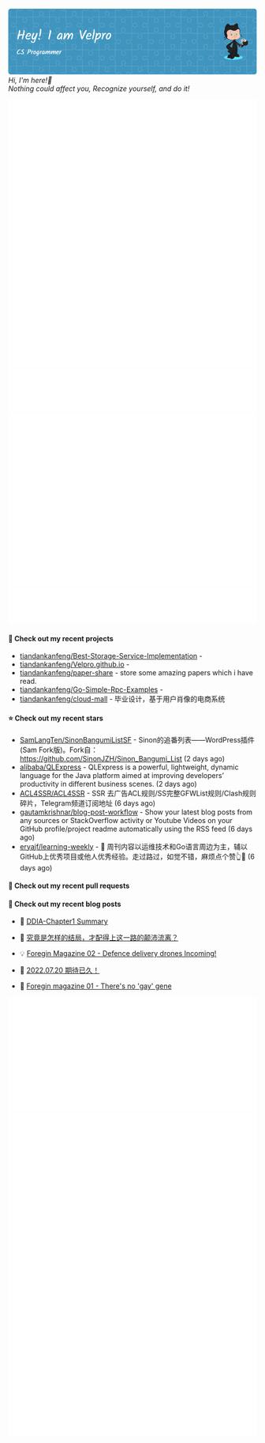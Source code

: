 ![Header](./github-header-image.png)
_Hi, I'm here!👋_
<br>
_Nothing could affect you, Recognize yourself, and do it!_



![Metrics](/github-metrics.svg)
![Metrics](/metrics.plugin.languages.details.svg)
![Metrics](/metrics.plugin.languages.recent.svg)
![Metrics](/metrics.plugin.stars.svg)
![Metrics](/metrics.plugin.topics.svg)
















#### 🌱 Check out my recent projects

- [tiandankanfeng/Best-Storage-Service-Implementation](https://github.com/tiandankanfeng/Best-Storage-Service-Implementation) - 
- [tiandankanfeng/Velpro.github.io](https://github.com/tiandankanfeng/Velpro.github.io) - 
- [tiandankanfeng/paper-share](https://github.com/tiandankanfeng/paper-share) - store some amazing papers which i have read.
- [tiandankanfeng/Go-Simple-Rpc-Examples](https://github.com/tiandankanfeng/Go-Simple-Rpc-Examples) - 
- [tiandankanfeng/cloud-mall](https://github.com/tiandankanfeng/cloud-mall) - 毕业设计，基于用户肖像的电商系统

#### ⭐ Check out my recent stars

- [SamLangTen/SinonBangumiListSF](https://github.com/SamLangTen/SinonBangumiListSF) - Sinon的追番列表——WordPress插件(Sam Fork版)。Fork自：https://github.com/SinonJZH/Sinon_Bangumi_List (2 days ago)
- [alibaba/QLExpress](https://github.com/alibaba/QLExpress) - QLExpress is a powerful, lightweight, dynamic language for the Java platform aimed at improving developers’ productivity in different business scenes. (2 days ago)
- [ACL4SSR/ACL4SSR](https://github.com/ACL4SSR/ACL4SSR) - SSR 去广告ACL规则/SS完整GFWList规则/Clash规则碎片，Telegram频道订阅地址 (6 days ago)
- [gautamkrishnar/blog-post-workflow](https://github.com/gautamkrishnar/blog-post-workflow) - Show your latest blog posts from any sources or StackOverflow activity or Youtube Videos on your GitHub profile/project readme automatically using the RSS feed (6 days ago)
- [eryajf/learning-weekly](https://github.com/eryajf/learning-weekly) - 📝 周刊内容以运维技术和Go语言周边为主，辅以GitHub上优秀项目或他人优秀经验。走过路过，如觉不错，麻烦点个赞👆🌟 (6 days ago)






#### 🔨 Check out my recent pull requests


#### 📜 Check out my recent blog posts

- 🦒 [DDIA-Chapter1 Summary](https://liangye-xo.xyz/?p=868) 

- 🐲 [究竟是怎样的结局，才配得上这一路的颠沛流离？](https://liangye-xo.xyz/?p=863) 

- 💡 [Foregin Magazine 02 - Defence delivery drones Incoming!](https://liangye-xo.xyz/?p=830) 

- 👺 [2022.07.20 期待已久！](https://liangye-xo.xyz/?p=826) 

- 🚦 [Foregin magazine 01 - There&#39;s no &#39;gay&#39; gene](https://liangye-xo.xyz/?p=800) 


![Metrics](/metrics.plugin.achievements.svg)
![Metrics](/metrics.plugin.anilist.characters.svg)
![Metrics](/metrics.plugin.anilist.svg)

